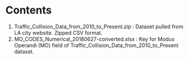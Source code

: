 # Contents

1. Traffic_Collision_Data_from_2010_to_Present.zip : Dataset pulled from LA city website. Zipped CSV format.
2. MO_CODES_Numerical_20180627-converted.xlsx : Key for Modus Operandi (MO) field of Traffic_Collision_Data_from_2010_to_Present dataset.
